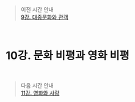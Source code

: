 > 이전 시간 안내  
> [9강. 대중문화와 관객](./09_Pop_culture_and_audience.md)  

<br>

# 10강. 문화 비평과 영화 비평  

<br>

> 다음 시간 안내  
> [11강. 영화와 사랑](./11_Movies_and_Love.md)  
